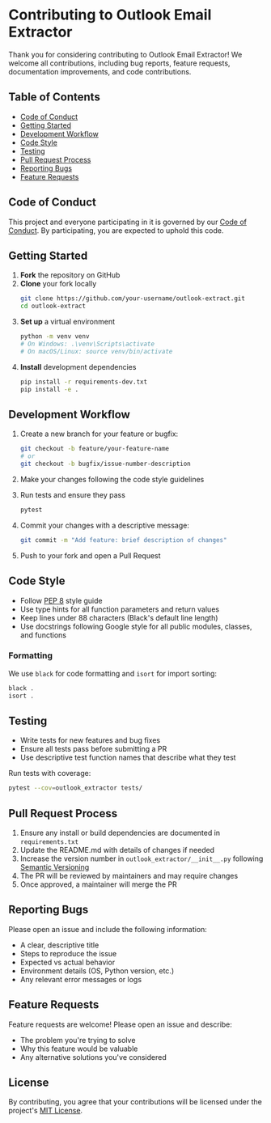 # Contributing to Outlook Email Extractor

Thank you for considering contributing to Outlook Email Extractor! We welcome all contributions, including bug reports, feature requests, documentation improvements, and code contributions.

## Table of Contents

- [Code of Conduct](#code-of-conduct)
- [Getting Started](#getting-started)
- [Development Workflow](#development-workflow)
- [Code Style](#code-style)
- [Testing](#testing)
- [Pull Request Process](#pull-request-process)
- [Reporting Bugs](#reporting-bugs)
- [Feature Requests](#feature-requests)

## Code of Conduct

This project and everyone participating in it is governed by our [Code of Conduct](CODE_OF_CONDUCT.md). By participating, you are expected to uphold this code.

## Getting Started

1. **Fork** the repository on GitHub
2. **Clone** your fork locally
   ```bash
   git clone https://github.com/your-username/outlook-extract.git
   cd outlook-extract
   ```
3. **Set up** a virtual environment
   ```bash
   python -m venv venv
   # On Windows: .\venv\Scripts\activate
   # On macOS/Linux: source venv/bin/activate
   ```
4. **Install** development dependencies
   ```bash
   pip install -r requirements-dev.txt
   pip install -e .
   ```

## Development Workflow

1. Create a new branch for your feature or bugfix:
   ```bash
   git checkout -b feature/your-feature-name
   # or
   git checkout -b bugfix/issue-number-description
   ```

2. Make your changes following the code style guidelines

3. Run tests and ensure they pass
   ```bash
   pytest
   ```

4. Commit your changes with a descriptive message:
   ```bash
   git commit -m "Add feature: brief description of changes"
   ```

5. Push to your fork and open a Pull Request

## Code Style

- Follow [PEP 8](https://www.python.org/dev/peps/pep-0008/) style guide
- Use type hints for all function parameters and return values
- Keep lines under 88 characters (Black's default line length)
- Use docstrings following Google style for all public modules, classes, and functions

### Formatting

We use `black` for code formatting and `isort` for import sorting:

```bash
black .
isort .
```

## Testing

- Write tests for new features and bug fixes
- Ensure all tests pass before submitting a PR
- Use descriptive test function names that describe what they test

Run tests with coverage:

```bash
pytest --cov=outlook_extractor tests/
```

## Pull Request Process

1. Ensure any install or build dependencies are documented in `requirements.txt`
2. Update the README.md with details of changes if needed
3. Increase the version number in `outlook_extractor/__init__.py` following [Semantic Versioning](https://semver.org/)
4. The PR will be reviewed by maintainers and may require changes
5. Once approved, a maintainer will merge the PR

## Reporting Bugs

Please open an issue and include the following information:

- A clear, descriptive title
- Steps to reproduce the issue
- Expected vs actual behavior
- Environment details (OS, Python version, etc.)
- Any relevant error messages or logs

## Feature Requests

Feature requests are welcome! Please open an issue and describe:

- The problem you're trying to solve
- Why this feature would be valuable
- Any alternative solutions you've considered

## License

By contributing, you agree that your contributions will be licensed under the project's [MIT License](LICENSE).
